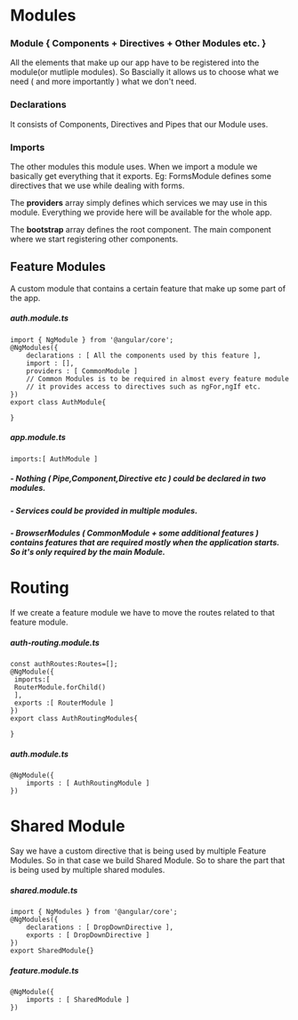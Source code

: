 # Modules
### Module { Components + Directives + Other Modules etc. }
All the elements that make up our app have to be registered into the module(or mutliple modules).
So Bascially it allows us to choose what we need ( and more importantly ) what we don't need.

### Declarations
It consists of Components, Directives and Pipes that our Module uses.

### Imports
The other modules this module uses.
When we import a module we basically get everything that it exports.
Eg: FormsModule defines some directives that we use while dealing with forms.

The **providers** array simply defines which services we may use in this module.
Everything we provide here will be available for the whole app.

The **bootstrap** array defines the root component. The main component where we start registering other components.

## Feature Modules
A custom module that contains a certain feature that make up some part of the app.
##### auth.module.ts
```
import { NgModule } from '@angular/core';
@NgModules({
    declarations : [ All the components used by this feature ],
    import : [],
    providers : [ CommonModule ]
    // Common Modules is to be required in almost every feature module
    // it provides access to directives such as ngFor,ngIf etc.
})
export class AuthModule{
    
}
```
##### app.module.ts
```
imports:[ AuthModule ]
```
##### - Nothing ( Pipe,Component,Directive etc ) could be declared in two modules. 
##### - Services could be provided in multiple modules.
##### - BrowserModules ( CommonModule + some additional features ) contains features that are required mostly when the application starts. So it's only required by the main Module.

# Routing
If we create a feature module we have to move the routes related to that feature module.
##### auth-routing.module.ts
```
const authRoutes:Routes=[];
@NgModule({
 imports:[
 RouterModule.forChild()
 ],
 exports :[ RouterModule ]
})
export class AuthRoutingModules{
    
}
```
##### auth.module.ts
```
@NgModule({
    imports : [ AuthRoutingModule ]
})

```

# Shared Module
Say we have a custom directive that is being used by multiple Feature Modules. So in that case we build Shared Module.
So to share the part that is being used by multiple shared modules.
##### shared.module.ts
```
import { NgModules } from '@angular/core';
@NgModules({
    declarations : [ DropDownDirective ],
    exports : [ DropDownDirective ]
})
export SharedModule{}
```
##### feature.module.ts
```
@NgModule({
    imports : [ SharedModule ]
})
```


